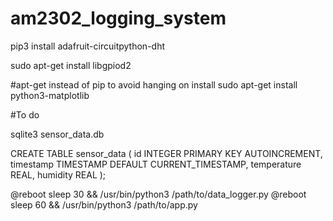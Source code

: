 # am2302_logging_system

pip3 install adafruit-circuitpython-dht

sudo apt-get install libgpiod2

#apt-get instead of pip to avoid hanging on install
sudo apt-get install python3-matplotlib 

#To do

sqlite3 sensor_data.db

CREATE TABLE sensor_data (
    id INTEGER PRIMARY KEY AUTOINCREMENT,
    timestamp TIMESTAMP DEFAULT CURRENT_TIMESTAMP,
    temperature REAL,
    humidity REAL
);

@reboot sleep 30 && /usr/bin/python3 /path/to/data_logger.py
@reboot sleep 60 && /usr/bin/python3 /path/to/app.py
